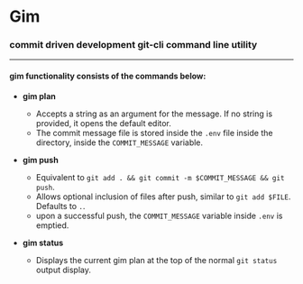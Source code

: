 # Gim
###  commit driven development git-cli command line utility 

------------------------------------------------ 

#### gim functionality consists of the commands below:

- **gim plan**
  - Accepts a string as an argument for the message. If no string is provided, it opens the default editor.
  - The commit message file is stored inside the `.env` file inside the directory, inside the `COMMIT_MESSAGE` variable.
   
- **gim push**
  - Equivalent to `git add . && git commit -m $COMMIT_MESSAGE && git push`.
  - Allows optional inclusion of files after push, similar to `git add $FILE`. Defaults to `.`.
  - upon a successful push, the `COMMIT_MESSAGE` variable inside `.env` is emptied.

- **gim status**
  - Displays the current gim plan at the top of the normal `git status` output display.
